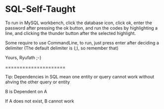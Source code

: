 # SQL-Self-Taught

To run in MySQL workbench, click the database icon, click ok, enter the password after pressing the ok button, and run the codes by highlighting a line, and clicking the thunder button after the selected highlight. 

Some require to use CommandLine, to run, just press enter after deciding a delimiter (The default delimiter is (;), so remember that)

Yours, 
Ryufath ;-)

=====================

Tip: Dependencies in SQL mean one entity or query cannot work without ahving the other query or entity

B is Dependent on A

If A does not exist, B cannot work
